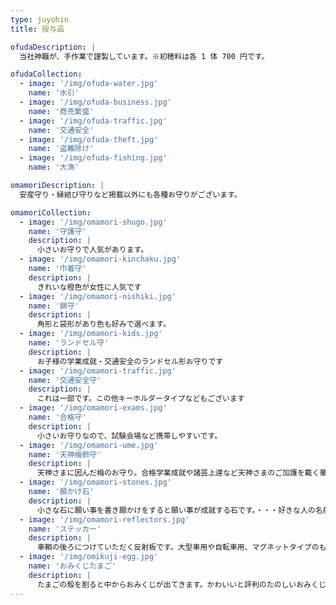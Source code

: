 ```yaml
---
type: juyohin
title: 授与品

ofudaDescription: |
  当社神職が、手作業で謹製しています。※初穂料は各 1 体 700 円です。

ofudaCollection:
  - image: '/img/ofuda-water.jpg'
    name: '水引'
  - image: '/img/ofuda-business.jpg'
    name: '商売繁盛'
  - image: '/img/ofuda-traffic.jpg'
    name: '交通安全'
  - image: '/img/ofuda-theft.jpg'
    name: '盗難除け'
  - image: '/img/ofuda-fishing.jpg'
    name: '大漁'

omamoriDescription: |
  安産守り・縁結び守りなど掲載以外にも各種お守りがございます。

omamoriCollection:
  - image: '/img/omamori-shugo.jpg'
    name: '守護守'
    description: |
      小さいお守りで人気があります。
  - image: '/img/omamori-kinchaku.jpg'
    name: '巾着守'
    description: |
      きれいな橙色が女性に人気です
  - image: '/img/omamori-nishiki.jpg'
    name: '錦守'
    description: |
      角形と袋形があり色も好みで選べます。
  - image: '/img/omamori-kids.jpg'
    name: 'ランドセル守'
    description: |
      お子様の学業成就・交通安全のランドセル形お守りです
  - image: '/img/omamori-traffic.jpg'
    name: '交通安全守'
    description: |
      これは一部です。この他キーホルダータイプなどもございます
  - image: '/img/omamori-exams.jpg'
    name: '合格守'
    description: |
      小さいお守りなので、試験会場など携帯しやすいです。
  - image: '/img/omamori-ume.jpg'
    name: '天神梅鈴守'
    description: |
      天神さまに因んだ梅のお守り。合格学業成就や諸芸上達など天神さまのご加護を戴く華やかなお守りです。
  - image: '/img/omamori-stones.jpg'
    name: '願かけ石'
    description: |
      小さな石に願い事を書き願かけをすると願い事が成就する石です。・・・好きな人の名前を書けば縁結び・・・
  - image: '/img/omamori-reflectors.jpg'
    name: 'ステッカー'
    description: |
      車輌の後ろにつけていただく反射板です。大型車用や自転車用、マグネットタイプのものや英字のものもございます。
  - image: '/img/omikuji-egg.jpg'
    name: 'おみくじたまご'
    description: |
      たまごの殻を割ると中からおみくじが出てきます。かわいいと評判のたのしいおみくじです。
---
```

